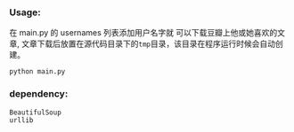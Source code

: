 ### Usage:

在 main.py 的 usernames 列表添加用户名字就 可以下载豆瓣上他或她喜欢的文章,
文章下载后放置在源代码目录下的`tmp`目录，该目录在程序运行时候会自动创建。


```
python main.py
```

### dependency:

```
BeautifulSoup
urllib
```
